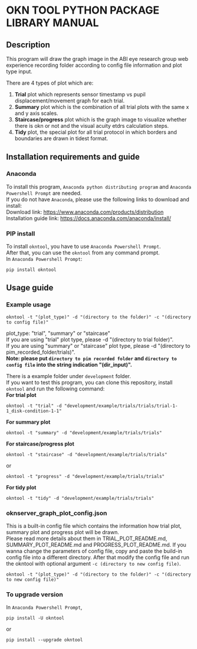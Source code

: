 # OKN TOOL PYTHON PACKAGE LIBRARY MANUAL
## Description
This program will draw the graph image in the ABI eye research group web experience recording folder according to config file information and plot type input. 

There are 4 types of plot which are:
1.  **Trial** plot which represents sensor timestamp vs pupil displacement/movement graph for each trial.
2.  **Summary** plot which is the combination of all trial plots with the same x and y axis scales.
3.  **Staircase/progress** plot which is the graph image to visualize whether there is okn or not and the visual acuity etdrs calculation steps.
4.  **Tidy** plot, the special plot for all trial protocol in which borders and boundaries are drawn in tidest format.

## Installation requirements and guide
### Anaconda
To install this program, `Anaconda python distributing program` and `Anaconda Powershell Prompt` are needed.  
If you do not have `Anaconda`, please use the following links to download and install:  
Download link: https://www.anaconda.com/products/distribution  
Installation guide link: https://docs.anaconda.com/anaconda/install/  
### PIP install
To install `okntool`, you have to use `Anaconda Powershell Prompt`.  
After that, you can use the `okntool` from any command prompt.  
In `Anaconda Powershell Prompt`:
```
pip install okntool
```  
## Usage guide
### Example usage
```
okntool -t "(plot_type)" -d "(directory to the folder)" -c "(directory to config file)"
```
plot_type: "trial", "summary" or "staircase"  
If you are using "trial" plot type, please -d "(directory to trial folder)".  
If you are using "summary" or "staircase" plot type, please -d "(directory to pim_recorded_folder/trials)".  
**Note: please put `directory to pim recorded folder` and `directory to config file` into the string indication "(dir_input)".**  

There is a example folder under `development` folder.  
If you want to test this program, you can clone this repository, install `okntool` and run the following command:  
**For trial plot**
```
okntool -t "trial" -d "development/example/trials/trials/trial-1-1_disk-condition-1-1"
```
**For summary plot**
```
okntool -t "summary" -d "development/example/trials/trials"
```
**For staircase/progress plot**
```
okntool -t "staircase" -d "development/example/trials/trials"
```
or
```
okntool -t "progress" -d "development/example/trials/trials"
```
**For tidy plot**
```
okntool -t "tidy" -d "development/example/trials/trials"
```
### oknserver_graph_plot_config.json
This is a built-in config file which contains the information how trial plot, summary plot and progress plot will be drawn.  
Please read more details about them in TRIAL_PLOT_README.md, SUMMARY_PLOT_README.md and PROGRESS_PLOT_README.md.
If you wanna change the parameters of config file, copy and paste the build-in config file into a different directory.
After that modify the config file and run the okntool with optional argument `-c (directory to new config file)`.  
```
okntool -t "(plot_type)" -d "(directory to the folder)" -c "(directory to new config file)"
```

### To upgrade version  
In `Anaconda Powershell Prompt`,
```
pip install -U okntool
```
or
```
pip install --upgrade okntool
```
